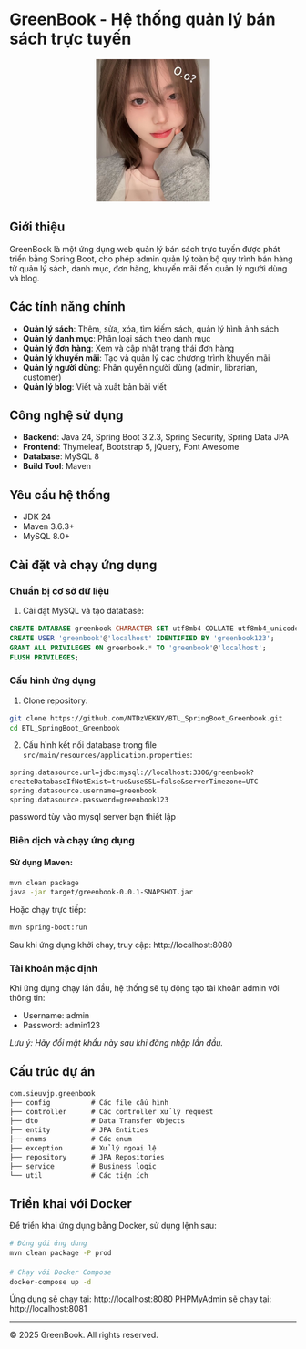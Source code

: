 # GreenBook - Hệ thống quản lý bán sách trực tuyến

<p align="center">
  <img src="src/main/resources/static/images/logo.png" alt="GreenBook Logo" width="200">
</p>

## Giới thiệu

GreenBook là một ứng dụng web quản lý bán sách trực tuyến được phát triển bằng Spring Boot, cho phép admin quản lý toàn bộ quy trình bán hàng từ quản lý sách, danh mục, đơn hàng, khuyến mãi đến quản lý người dùng và blog.

## Các tính năng chính

- **Quản lý sách**: Thêm, sửa, xóa, tìm kiếm sách, quản lý hình ảnh sách
- **Quản lý danh mục**: Phân loại sách theo danh mục
- **Quản lý đơn hàng**: Xem và cập nhật trạng thái đơn hàng
- **Quản lý khuyến mãi**: Tạo và quản lý các chương trình khuyến mãi
- **Quản lý người dùng**: Phân quyền người dùng (admin, librarian, customer)
- **Quản lý blog**: Viết và xuất bản bài viết

## Công nghệ sử dụng

- **Backend**: Java 24, Spring Boot 3.2.3, Spring Security, Spring Data JPA
- **Frontend**: Thymeleaf, Bootstrap 5, jQuery, Font Awesome
- **Database**: MySQL 8
- **Build Tool**: Maven

## Yêu cầu hệ thống

- JDK 24
- Maven 3.6.3+
- MySQL 8.0+

## Cài đặt và chạy ứng dụng

### Chuẩn bị cơ sở dữ liệu

1. Cài đặt MySQL và tạo database:

```sql
CREATE DATABASE greenbook CHARACTER SET utf8mb4 COLLATE utf8mb4_unicode_ci;
CREATE USER 'greenbook'@'localhost' IDENTIFIED BY 'greenbook123';
GRANT ALL PRIVILEGES ON greenbook.* TO 'greenbook'@'localhost';
FLUSH PRIVILEGES;
```

### Cấu hình ứng dụng

1. Clone repository:

```bash
git clone https://github.com/NTDzVEKNY/BTL_SpringBoot_Greenbook.git
cd BTL_SpringBoot_Greenbook
```

2. Cấu hình kết nối database trong file `src/main/resources/application.properties`:

```properties
spring.datasource.url=jdbc:mysql://localhost:3306/greenbook?createDatabaseIfNotExist=true&useSSL=false&serverTimezone=UTC
spring.datasource.username=greenbook
spring.datasource.password=greenbook123
```

password tùy vào mysql server bạn thiết lập

### Biên dịch và chạy ứng dụng

#### Sử dụng Maven:

```bash
mvn clean package
java -jar target/greenbook-0.0.1-SNAPSHOT.jar
```

Hoặc chạy trực tiếp:

```bash
mvn spring-boot:run
```

Sau khi ứng dụng khởi chạy, truy cập: http://localhost:8080

### Tài khoản mặc định

Khi ứng dụng chạy lần đầu, hệ thống sẽ tự động tạo tài khoản admin với thông tin:
- Username: admin
- Password: admin123

*Lưu ý: Hãy đổi mật khẩu này sau khi đăng nhập lần đầu.*

## Cấu trúc dự án

```
com.sieuvjp.greenbook
├── config          # Các file cấu hình
├── controller      # Các controller xử lý request
├── dto             # Data Transfer Objects
├── entity          # JPA Entities
├── enums           # Các enum
├── exception       # Xử lý ngoại lệ
├── repository      # JPA Repositories
├── service         # Business logic
└── util            # Các tiện ích
```

## Triển khai với Docker

Để triển khai ứng dụng bằng Docker, sử dụng lệnh sau:

```bash
# Đóng gói ứng dụng
mvn clean package -P prod

# Chạy với Docker Compose
docker-compose up -d
```

Ứng dụng sẽ chạy tại: http://localhost:8080
PHPMyAdmin sẽ chạy tại: http://localhost:8081

---

&copy; 2025 GreenBook. All rights reserved.
